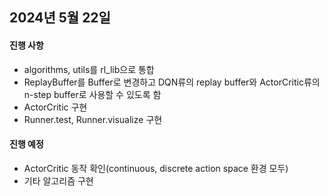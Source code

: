 ## 2024년 5월 22일

#### 진행 사항
- algorithms, utils를 rl_lib으로 통합
- ReplayBuffer를 Buffer로 변경하고 DQN류의 replay buffer와 ActorCritic류의 n-step buffer로 사용할 수 있도록 함
- ActorCritic 구현
- Runner.test, Runner.visualize 구현

#### 진행 예정
- ActorCritic 동작 확인(continuous, discrete action space 환경 모두)
- 기타 알고리즘 구현
